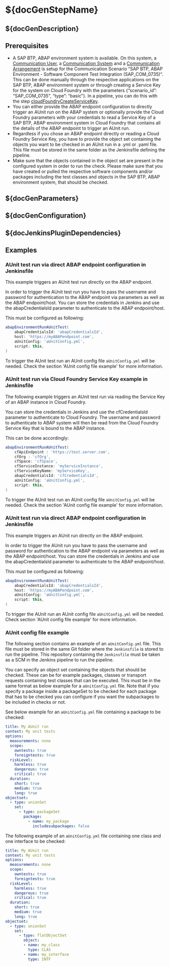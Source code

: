 # ${docGenStepName}

## ${docGenDescription}

## Prerequisites

* A SAP BTP, ABAP environment system is available. On this system, a [Communication User](https://help.sap.com/viewer/65de2977205c403bbc107264b8eccf4b/Cloud/en-US/0377adea0401467f939827242c1f4014.html), a [Communication System](https://help.sap.com/viewer/65de2977205c403bbc107264b8eccf4b/Cloud/en-US/1bfe32ae08074b7186e375ab425fb114.html) and a [Communication Arrangement](https://help.sap.com/viewer/65de2977205c403bbc107264b8eccf4b/Cloud/en-US/a0771f6765f54e1c8193ad8582a32edb.html) is setup for the Communication Scenario “SAP BTP, ABAP Environment - Software Component Test Integration (SAP_COM_0735)“. This can be done manually through the respective applications on the SAP BTP, ABAP environment system or through creating a Service Key for the system on Cloud Foundry with the parameters {“scenario_id”: “SAP_COM_0735", “type”: “basic”}. In a pipeline, you can do this with the step [cloudFoundryCreateServiceKey](https://sap.github.io/jenkins-library/steps/cloudFoundryCreateServiceKey/).
* You can either provide the ABAP endpoint configuration to directly trigger an AUnit run on the ABAP system or optionally provide the Cloud Foundry parameters with your credentials to read a Service Key of a SAP BTP, ABAP environment system in Cloud Foundry that contains all the details of the ABAP endpoint to trigger an AUnit run.
* Regardless if you chose an ABAP endpoint directly or reading a Cloud Foundry Service Key, you have to provide the object set containing the objects you want to be checked in an AUnit run in a .yml or .yaml file. This file must be stored in the same folder as the Jenkinsfile defining the pipeline.
* Make sure that the objects contained in the object set are present in the configured system in order to run the check. Please make sure that you have created or pulled the respective software components and/or packages including the test classes and objects in the SAP BTP, ABAP environment system, that should be checked.

## ${docGenParameters}

## ${docGenConfiguration}

## ${docJenkinsPluginDependencies}

## Examples

### AUnit test run via direct ABAP endpoint configuration in Jenkinsfile

This  example triggers an AUnit test run directly on the ABAP endpoint.

In order to trigger the AUnit test run you have to pass the username and password for authentication to the ABAP endpoint via parameters as well as the ABAP endpoint/host. You can store the credentials in Jenkins and use the abapCredentialsId parameter to authenticate to the ABAP endpoint/host.

This must be configured as following:

```groovy
abapEnvironmentRunAUnitTest(
    abapCredentialsId: 'abapCredentialsId',
    host: 'https://myABAPendpoint.com',
    aUnitConfig: 'aUnitConfig.yml',
    script: this,
)
```

To trigger the AUnit test run an AUnit config file `aUnitConfig.yml` will be needed. Check the section 'AUnit config file example' for more information.

### AUnit test run via Cloud Foundry Service Key example in Jenkinsfile

The following example triggers an AUnit test run via reading the Service Key of an ABAP instance in Cloud Foundry.

You can store the credentials in Jenkins and use the cfCredentialsId parameter to authenticate to Cloud Foundry.
The username and password to authenticate to ABAP system will then be read from the Cloud Foundry Service Key that is bound to the ABAP instance.

This can be done accordingly:

```groovy
abapEnvironmentRunAUnitTest(
    cfApiEndpoint : 'https://test.server.com',
    cfOrg : 'cfOrg',
    cfSpace: 'cfSpace',
    cfServiceInstance: 'myServiceInstance',
    cfServiceKeyName: 'myServiceKey',
    abapCredentialsId: 'cfCredentialsId',
    aUnitConfig: 'aUnitConfig.yml',
    script: this,
)
```

To trigger the AUnit test run an AUnit config file `aUnitConfig.yml` will be needed. Check the section 'AUnit config file example' for more information.

### AUnit test run via direct ABAP endpoint configuration in Jenkinsfile

This  example triggers an AUnit run directly on the ABAP endpoint.

In order to trigger the AUnit run you have to pass the username and password for authentication to the ABAP endpoint via parameters as well as the ABAP endpoint/host. You can store the credentials in Jenkins and use the abapCredentialsId parameter to authenticate to the ABAP endpoint/host.

This must be configured as following:

```groovy
abapEnvironmentRunAUnitTest(
    abapCredentialsId: 'abapCredentialsId',
    host: 'https://myABAPendpoint.com',
    aUnitConfig: 'aUnitConfig.yml',
    script: this,
)
```

To trigger the AUnit run an AUnit config file `aUnitConfig.yml` will be needed. Check section 'AUnit config file example' for more information.

### AUnit config file example

The following section contains an example of an `aUnitConfig.yml` file.
This file must be stored in the same Git folder where the `Jenkinsfile` is stored to run the pipeline. This repository containing the `Jenkinsfile` must be taken as a SCM in the Jenkins pipeline to run the pipeline.

You can specify an object set containing the objects that should be checked. These can be for example packages, classes or transport requests containing test classes that can be executed. This must be in the same format as below example for a `aUnitConfig.yml` file.
Note that if you specify a package inside a packageSet to be checked for each package that has to be checked you can configure if you want the subpackages to be included in checks or not.

See below example for an `aUnitConfig.yml` file containing a package to be checked:

```yaml
title: My AUnit run
context: My unit tests
options:
  measurements: none
  scope:
    owntests: true
    foreigntests: true
  riskLevel:
    harmless: true
    dangerous: true
    critical: true
  duration:
    short: true
    medium: true
    long: true
objectset:
  - type: unionSet
    set:
      - type: packageSet
        package:
          - name: my_package
            includesubpackages: false
```

The following example of an `aUnitConfig.yml` file containing one class and one interface to be checked:

```yaml
title: My AUnit run
context: My unit tests
options:
  measurements: none
  scope:
    owntests: true
    foreigntests: true
  riskLevel:
    harmless: true
    dangerous: true
    critical: true
  duration:
    short: true
    medium: true
    long: true
objectset:
  - type: unionSet
    set:
      - type: flatObjectSet
        object:
        - name: my_class
          type: CLAS
        - name: my_interface
          type: INTF
```
